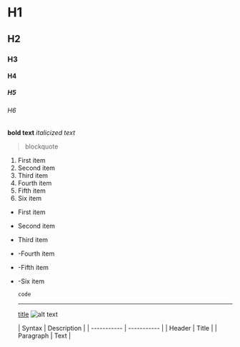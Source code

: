 # H1
## H2
### H3
#### H4
##### H5
###### H6

**bold text**
*italicized text*

> blockquote

1. First item
2. Second item
3. Third item
4. Fourth item
5. Fifth item
6. Six item

- First item
- Second item
- Third item
- -Fourth item
- -Fifth item
- -Six item

  `code`

  ---

  [title](https://gabriellecatherineellis.github.io/)
  ![alt text](image.jpg)

  | Syntax | Description |
| ----------- | ----------- |
| Header | Title |
| Paragraph | Text |

